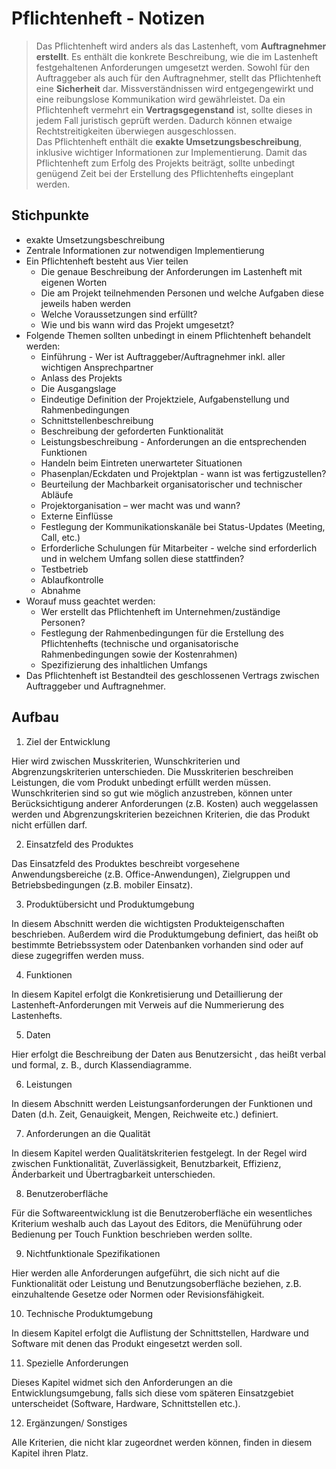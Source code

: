 # Pflichtenheft - Notizen

> Das Pflichtenheft wird anders als das Lastenheft, vom **Auftragnehmer erstellt**. Es enthält die konkrete Beschreibung, wie die im Lastenheft festgehaltenen Anforderungen umgesetzt werden. Sowohl für den Auftraggeber als auch für den Auftragnehmer, stellt das Pflichtenheft eine **Sicherheit** dar. Missverständnissen wird entgegengewirkt und eine reibungslose Kommunikation wird gewährleistet.
> Da ein Pflichtenheft vermehrt ein **Vertragsgegenstand** ist, sollte dieses in jedem Fall juristisch geprüft werden. Dadurch können etwaige Rechtstreitigkeiten überwiegen ausgeschlossen.\
> Das Pflichtenheft enthält die **exakte Umsetzungsbeschreibung**, inklusive wichtiger Informationen zur Implementierung.
> Damit das Pflichtenheft zum Erfolg des Projekts beiträgt, sollte unbedingt genügend Zeit bei der Erstellung des Pflichtenhefts eingeplant werden.

## Stichpunkte

- exakte Umsetzungsbeschreibung
- Zentrale Informationen zur notwendigen Implementierung
- Ein Pflichtenheft besteht aus Vier teilen
	- Die genaue Beschreibung der Anforderungen im Lastenheft mit eigenen Worten
	- Die am Projekt teilnehmenden Personen und welche Aufgaben diese jeweils haben werden
	- Welche Voraussetzungen sind erfüllt?
	- Wie und bis wann wird das Projekt umgesetzt?
- Folgende Themen sollten unbedingt in einem Pflichtenheft behandelt werden:
	- Einführung - Wer ist Auftraggeber/Auftragnehmer inkl. aller wichtigen Ansprechpartner
	- Anlass des Projekts
	- Die Ausgangslage
	- Eindeutige Definition der Projektziele, Aufgabenstellung und Rahmenbedingungen
	- Schnittstellenbeschreibung
	- Beschreibung der geforderten Funktionalität
	- Leistungsbeschreibung - Anforderungen an die entsprechenden Funktionen
	- Handeln beim Eintreten unerwarteter Situationen
	- Phasenplan/Eckdaten und Projektplan - wann ist was fertigzustellen?
	- Beurteilung der Machbarkeit organisatorischer und technischer Abläufe
	- Projektorganisation – wer macht was und wann?
	- Externe Einflüsse
	- Festlegung der Kommunikationskanäle bei Status-Updates (Meeting, Call, etc.)
	- Erforderliche Schulungen für Mitarbeiter - welche sind erforderlich und in welchem Umfang sollen diese stattfinden?
	- Testbetrieb
	- Ablaufkontrolle
	- Abnahme
- Worauf muss geachtet werden:
	- Wer erstellt das Pflichtenheft im Unternehmen/zuständige Personen?
	- Festlegung der Rahmenbedingungen für die Erstellung des Pflichtenhefts (technische und organisatorische Rahmenbedingungen sowie der Kostenrahmen)
	- Spezifizierung des inhaltlichen Umfangs
- Das Pflichtenheft ist Bestandteil des geschlossenen Vertrags zwischen Auftraggeber und Auftragnehmer.

## Aufbau

1. Ziel der Entwicklung

Hier wird zwischen Musskriterien, Wunschkriterien und Abgrenzungskriterien unterschieden.
Die Musskriterien beschreiben Leistungen, die vom Produkt unbedingt erfüllt werden müssen. Wunschkriterien sind so gut wie möglich anzustreben, können unter Berücksichtigung anderer Anforderungen (z.B. Kosten) auch weggelassen werden und Abgrenzungskriterien bezeichnen Kriterien, die das Produkt nicht erfüllen darf.

2. Einsatzfeld des Produktes

Das Einsatzfeld des Produktes beschreibt vorgesehene Anwendungsbereiche (z.B. Office-Anwendungen), Zielgruppen und Betriebsbedingungen (z.B. mobiler Einsatz).

3. Produktübersicht und Produktumgebung

In diesem Abschnitt werden die wichtigsten Produkteigenschaften beschrieben. Außerdem wird die Produktumgebung definiert, das heißt ob bestimmte Betriebssystem oder Datenbanken vorhanden sind oder auf diese zugegriffen werden muss.

4. Funktionen

In diesem Kapitel erfolgt die Konkretisierung und Detaillierung der Lastenheft-Anforderungen mit Verweis auf die Nummerierung des Lastenhefts.

5. Daten

Hier erfolgt die Beschreibung der Daten aus Benutzersicht , das heißt verbal und formal, z. B., durch Klassendiagramme.

6. Leistungen

In diesem Abschnitt werden Leistungsanforderungen der Funktionen und Daten (d.h. Zeit, Genauigkeit, Mengen, Reichweite etc.) definiert.

7. Anforderungen an die Qualität

In diesem Kapitel werden Qualitätskriterien festgelegt. In der Regel wird zwischen Funktionalität, Zuverlässigkeit, Benutzbarkeit, Effizienz, Änderbarkeit und Übertragbarkeit unterschieden.

8. Benutzeroberfläche

Für die Softwareentwicklung ist die Benutzeroberfläche ein wesentliches Kriterium weshalb auch das Layout des Editors, die Menüführung oder Bedienung per Touch Funktion beschrieben werden sollte.

9. Nichtfunktionale Spezifikationen

Hier werden alle Anforderungen aufgeführt, die sich nicht auf die Funktionalität oder Leistung und  Benutzungsoberfläche beziehen, z.B. einzuhaltende Gesetze oder Normen oder Revisionsfähigkeit.

10. Technische Produktumgebung

In diesem Kapitel erfolgt die Auflistung der Schnittstellen, Hardware und Software mit denen das Produkt eingesetzt werden soll.

11. Spezielle Anforderungen

Dieses Kapitel widmet sich den Anforderungen an die Entwicklungsumgebung, falls sich diese vom späteren Einsatzgebiet unterscheidet (Software, Hardware, Schnittstellen etc.).

12. Ergänzungen/ Sonstiges

Alle Kriterien, die nicht klar zugeordnet werden können, finden in diesem Kapitel ihren Platz.
